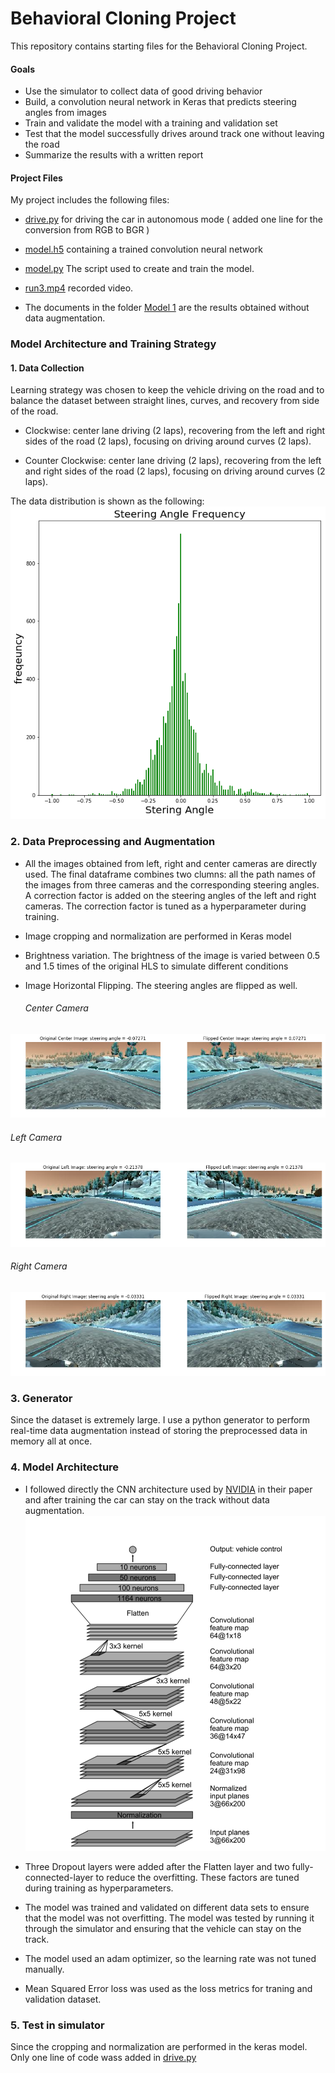 # Behavioral Cloning Project

This repository contains starting files for the Behavioral Cloning Project.




####  Goals

* Use the simulator to collect data of good driving behavior
* Build, a convolution neural network in Keras that predicts steering angles from images
* Train and validate the model with a training and validation set
* Test that the model successfully drives around track one without leaving the road
* Summarize the results with a written report




####  Project Files

My project includes the following files:

* [drive.py](https://github.com/chaidamu519/Udacity_SDC_NanoDegree_Term1_Project3/blob/master/drive.py) for driving the car in autonomous mode ( added one line for the conversion from RGB to BGR )

* [model.h5](https://github.com/chaidamu519/Udacity_SDC_NanoDegree_Term1_Project3/blob/master/model.h5) containing a trained convolution neural network 

* [model.py](https://github.com/chaidamu519/Udacity_SDC_NanoDegree_Term1_Project3/blob/master/model.py) The script used to create and train the model.

* [run3.mp4](https://github.com/chaidamu519/Udacity_SDC_NanoDegree_Term1_Project3/blob/master/run3.mp4) recorded video.

* The documents in the folder [Model 1](https://github.com/chaidamu519/Udacity_SDC_NanoDegree_Term1_Project3/tree/master/Model%201) are the results obtained without data augmentation.





### Model Architecture and Training Strategy

#### 1. Data Collection

Learning strategy was chosen to keep the vehicle driving on the road and to balance the dataset between straight lines, curves, and recovery from side of the road.

* Clockwise: center lane driving (2 laps), recovering from the left and right sides of the road (2 laps), focusing on driving  around curves (2 laps).

* Counter Clockwise: center lane driving (2 laps), recovering from the left and right sides of the road (2 laps), focusing on driving  around curves (2 laps).

The data distribution is shown as the following:
![alt text](https://github.com/chaidamu519/Udacity_SDC_NanoDegree_Term1_Project3/blob/master/Model%201/distribution.png)


### 2. Data Preprocessing and Augmentation

* All the images obtained from left, right and center cameras are directly used. The final dataframe combines two clumns: all the path names of the images from three cameras and the corresponding steering angles. A correction factor is added on the steering angles of the left and right cameras. The correction factor is tuned as a hyperparameter during training.

* Image cropping and normalization are performed in Keras model

* Brightness variation.
    The brightness of the image is varied between 0.5 and 1.5 times of the original HLS to simulate different conditions

* Image Horizontal Flipping. The steering angles are flipped as well.
   ###### Center Camera
![alt text](https://github.com/chaidamu519/Udacity_SDC_NanoDegree_Term1_Project3/blob/master/Image/Center_Flip_2.png)

   ###### Left Camera
![alt text](https://github.com/chaidamu519/Udacity_SDC_NanoDegree_Term1_Project3/blob/master/Image/Left_Flip_1.png)

   ###### Right Camera
![alt text](https://github.com/chaidamu519/Udacity_SDC_NanoDegree_Term1_Project3/blob/master/Image/Right_Flip_2.png)


### 3. Generator

Since the dataset is extremely large. I use a python generator to perform real-time data augmentation instead of storing the preprocessed data in memory all at once.

### 4. Model Architecture

* I followed directly the CNN architecture used by [NVIDIA](https://arxiv.org/pdf/1604.07316.pdf) in their paper and after training the car can stay on the track without data augmentation. 
![alt text](https://github.com/chaidamu519/Udacity_SDC_NanoDegree_Term1_Project3/blob/master/Model%201/Screen%20Shot%202018-07-22%20at%205.11.23%20PM.png)

* Three Dropout layers were added after the Flatten layer and two fully-connected-layer to reduce the overfitting. These factors are tuned during training as hyperparameters.

* The model was trained and validated on different data sets to ensure that the model was not overfitting. The model was tested by running it through the simulator and ensuring that the vehicle can stay on the track.

* The model used an adam optimizer, so the learning rate was not tuned manually.

* Mean Squared Error loss was used as the loss metrics for traning and validation dataset.

### 5. Test in simulator

Since the cropping and normalization are performed in the keras model. Only one line of code wass added in [drive.py](https://github.com/chaidamu519/Udacity_SDC_NanoDegree_Term1_Project3/blob/master/drive.py)


